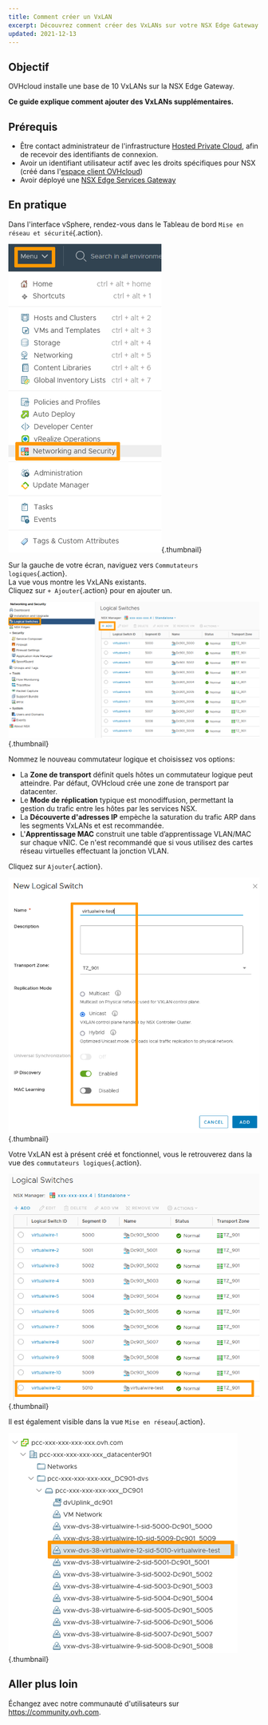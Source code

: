 ```yaml
---
title: Comment créer un VxLAN
excerpt: Découvrez comment créer des VxLANs sur votre NSX Edge Gateway
updated: 2021-12-13
---
```


## Objectif

OVHcloud installe une base de 10 VxLANs sur la NSX Edge Gateway.

**Ce guide explique comment ajouter des VxLANs supplémentaires.**

## Prérequis

- Être contact administrateur de l'infrastructure [Hosted Private Cloud](https://www.ovhcloud.com/fr/enterprise/products/hosted-private-cloud/), afin de recevoir des identifiants de connexion.
- Avoir un identifiant utilisateur actif avec les droits spécifiques pour NSX (créé dans l'[espace client OVHcloud](https://www.ovh.com/auth/?action=gotomanager&from=https://www.ovh.com/fr/&ovhSubsidiary=fr))
- Avoir déployé une [NSX Edge Services Gateway](/pages/hosted_private_cloud/hosted_private_cloud_powered_by_vmware/nsx_deploying_edge_gateway)

## En pratique

Dans l'interface vSphere, rendez-vous dans le Tableau de bord `Mise en réseau et sécurité`{.action}.

![Menu](images/en01dash.png){.thumbnail}

Sur la gauche de votre écran, naviguez vers `Commutateurs logiques`{.action}.<br>
La vue vous montre les VxLANs existants.<br>
Cliquez sur `+ Ajouter`{.action} pour en ajouter un.

![SWITCHES](images/en02switches.png){.thumbnail}

Nommez le nouveau commutateur logique et choisissez vos options:

- La **Zone de transport** définit quels hôtes un commutateur logique peut atteindre. Par défaut, OVHcloud crée une zone de transport par datacenter.
- Le **Mode de réplication** typique est monodiffusion, permettant la gestion du trafic entre les hôtes par les services NSX.
- La **Découverte d'adresses IP** empèche la saturation du trafic ARP dans les segments VxLANs et est recommandée. 
- L'**Apprentissage MAC** construit une table d’apprentissage VLAN/MAC sur chaque vNIC. Ce n'est recommandé que si vous utilisez des cartes réseau virtuelles effectuant la jonction VLAN.

Cliquez sur `Ajouter`{.action}.

![SWITCHES](images/en03new.png){.thumbnail}

Votre VxLAN est à présent créé et fonctionnel, vous le retrouverez dans la vue des `commutateurs logiques`{.action}.

![SWITCHES](images/en04created.png){.thumbnail}

Il est également visible dans la vue `Mise en réseau`{.action}.

![NETWORK](images/en05network.png){.thumbnail}

## Aller plus loin

Échangez avec notre communauté d'utilisateurs sur <https://community.ovh.com>.

